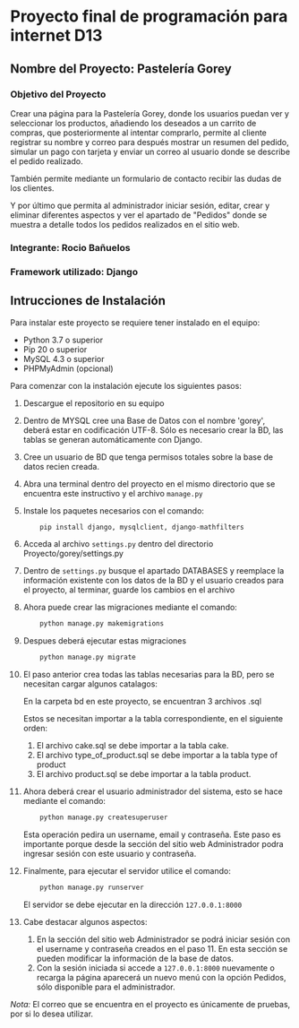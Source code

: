 # Proyecto final de programación para internet D13

## Nombre del Proyecto: **Pastelería Gorey**

### Objetivo del Proyecto
Crear una página para la Pastelería Gorey, donde los usuarios puedan ver y seleccionar los productos, añadiendo los deseados
a un carrito de compras, que posteriormente al intentar comprarlo, permite al cliente registrar su nombre y correo para después mostrar un resumen del pedido, simular un pago con tarjeta y enviar un correo al usuario donde se describe el pedido realizado.

También permite mediante un formulario de contacto recibir las dudas de los clientes.

Y por último que permita al administrador iniciar sesión, editar, crear y eliminar diferentes aspectos y ver el apartado de "Pedidos" donde se muestra a detalle todos los pedidos realizados en el sitio web.

### Integrante: Rocio Bañuelos

### Framework utilizado: Django

## Intrucciones de Instalación

Para instalar este proyecto se requiere tener instalado en el equipo:

* Python 3.7 o superior
* Pip 20 o superior
* MySQL 4.3 o superior
* PHPMyAdmin (opcional)

Para comenzar con la instalación ejecute los siguientes pasos:

1. Descargue el repositorio en su equipo
1. Dentro de MYSQL cree una Base de Datos con el nombre 'gorey', deberá estar en codificación UTF-8. Sólo es necesario crear la BD, las tablas se generan automáticamente con Django. 
1. Cree un usuario de BD que tenga permisos totales sobre la base de datos recien creada.
1. Abra una terminal dentro del proyecto en el mismo directorio que se encuentra este instructivo y el archivo `manage.py`
1. Instale los paquetes necesarios con el comando:
    ```python
        pip install django, mysqlclient, django-mathfilters
    ```
1. Acceda al archivo `settings.py` dentro del directorio Proyecto/gorey/settings.py
1. Dentro de `settings.py` busque el apartado DATABASES y reemplace la información existente con los datos de la BD y el usuario creados para el proyecto, al terminar, guarde los cambios en el archivo
1. Ahora puede crear las migraciones mediante el comando:
    ```python
        python manage.py makemigrations
    ```
1. Despues deberá ejecutar estas migraciones
    ```python
        python manage.py migrate
    ```
1. El paso anterior crea todas las tablas necesarias para la BD, pero se necesitan cargar algunos catalagos:

    En la carpeta bd en este proyecto, se encuentran 3 archivos .sql 
    
    Estos se necesitan importar a la tabla correspondiente, en el siguiente orden:

    1. El archivo cake.sql se debe importar a la tabla cake.
    1. El archivo type_of_product.sql se debe importar a la tabla type of product
    1. El archivo product.sql se debe importar a la tabla product. 


1. Ahora deberá crear el usuario administrador del sistema, esto se hace mediante el comando:
    ```python
        python manage.py createsuperuser
    ```

    Esta operación pedira un username, email y contraseña. Este paso es importante porque desde la sección del sitio web Administrador podra ingresar sesión con este usuario y contraseña.
1. Finalmente, para ejecutar el servidor utilice el comando:
    ```python
        python manage.py runserver
    ```
    El servidor se debe ejecutar en la dirección `127.0.0.1:8000`

1. Cabe destacar algunos aspectos:
    1. En la sección del sitio web Administrador se podrá iniciar sesión con el username y contraseña creados en el paso 11. En esta sección se pueden modificar la información de la base de datos. 
    2. Con la sesión iniciada si accede a `127.0.0.1:8000` nuevamente o recarga la página aparecerá un nuevo menú con la opción Pedidos, sólo disponible para el administrador.

*Nota:* El correo que se encuentra en el proyecto es únicamente de pruebas, por si lo desea utilizar. 